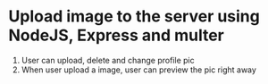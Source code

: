 # Upload image to the server using NodeJS, Express and multer
1. User can upload, delete and change profile pic
2. When user upload a image, user can preview the pic right away


